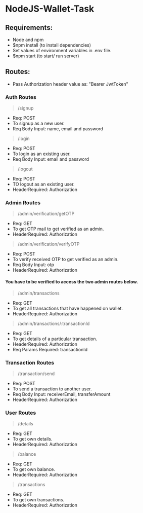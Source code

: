 # NodeJS-Wallet-Task

## Requirements: 
- Node and npm
- $npm install (to install dependencies) 
- Set values of environment variables in .env file.
- $npm start (to start/ run server)

## Routes: 

- Pass Authorization header value as: "Bearer JwtToken"

### Auth Routes
> /signup
- Req: POST
- To signup as a new user.
- Req Body Input: name, email and password

> /login
- Req: POST
- To login as an existing user.
- Req Body Input: email and password

> /logout
- Req: POST
- TO logout as an existing user.
- HeaderRequired: Authorization

### Admin Routes
> /admin/verification/getOTP
- Req: GET
- To get OTP mail to get verified as an admin.
- HeaderRequired: Authorization

> /admin/verification/verifyOTP
- Req: POST
- To verify received OTP to get verified as an admin.
- Req Body Input: otp
- HeaderRequired: Authorization

#### You have to be verified to access the two admin routes below.

> /admin/transactions
- Req: GET
- To get all transactions that have happened on wallet.
- HeaderRequired: Authorization

> /admin/transactions/:transactionId
- Req: GET
- To get details of a particular transaction.
- HeaderRequired: Authorization
- Req Params Required: transactionId


### Transaction Routes
> /transaction/send
- Req: POST
- To send a transaction to another user.
- Req Body Input: receiverEmail, transferAmount
- HeaderRequired: Authorization


### User Routes
> /details
- Req: GET
- To get own details.
- HeaderRequired: Authorization

> /balance
- Req: GET
- To get own balance.
- HeaderRequired: Authorization

> /transactions
- Req: GET
- To get own transactions.
- HeaderRequired: Authorization
